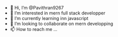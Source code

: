 - 👋 Hi, I’m @Pavithran9267
- 👀 I’m interested in mern full stack developper
- 🌱 I’m currently learning inn javascript
- 💞️ I’m looking to collaborate on mern developping
- 📫 How to reach me ...

<!---
Pavithran9267/Pavithran9267 is a ✨ special ✨ repository because its `README.md` (this file) appears on your GitHub profile.
You can click the Preview link to take a look at your changes.
--->
